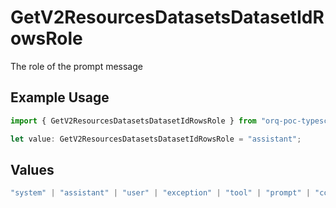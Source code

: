 # GetV2ResourcesDatasetsDatasetIdRowsRole

The role of the prompt message

## Example Usage

```typescript
import { GetV2ResourcesDatasetsDatasetIdRowsRole } from "orq-poc-typescript/models/operations";

let value: GetV2ResourcesDatasetsDatasetIdRowsRole = "assistant";
```

## Values

```typescript
"system" | "assistant" | "user" | "exception" | "tool" | "prompt" | "correction" | "expected_output"
```